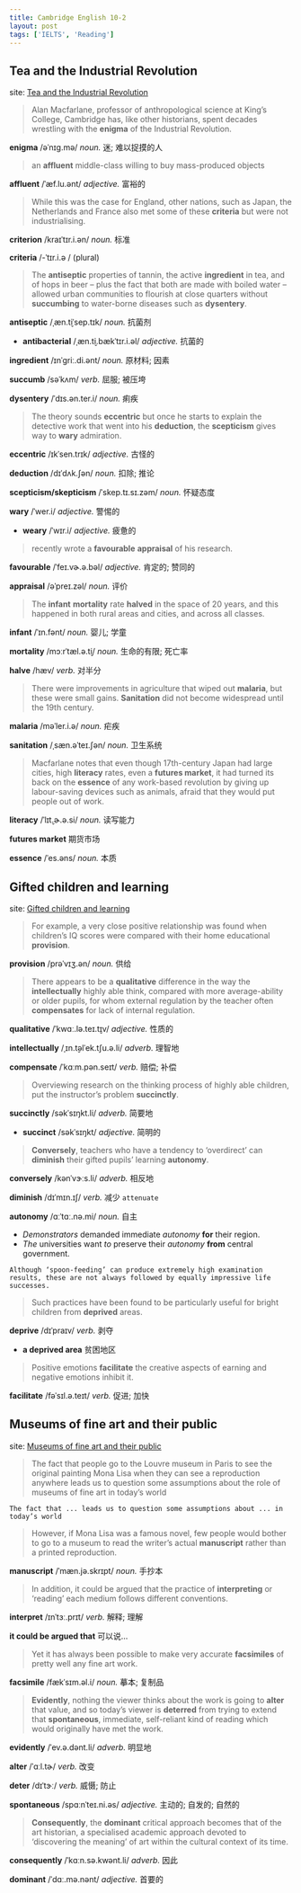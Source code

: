 ```yaml
---
title: Cambridge English 10-2
layout: post
tags: ['IELTS', 'Reading']
---
```


## Tea and the Industrial Revolution

site: [Tea and the Industrial Revolution](https://mini-ielts.com/428/reading/tea-and-the-industrial-revolution)

> Alan Macfarlane, professor of anthropological science at King’s College, Cambridge has, like other historians, spent decades wrestling with the **enigma** of the Industrial Revolution.

**enigma** /əˈnɪɡ.mə/ *noun.* 迷; 难以捉摸的人

> an **affluent** middle-class willing to buy mass-produced objects

**affluent** /ˈæf.lu.ənt/ *adjective.* 富裕的

> While this was the case for England, other nations, such as Japan, the Netherlands and France also met some of these **criteria** but were not industrialising.

**criterion**  /kraɪˈtɪr.i.ən/ *noun.* 标准 

**criteria** /-ˈtɪr.i.ə / (plural)

> The **antiseptic** properties of tannin, the active **ingredient** in tea, and of hops in beer – plus the fact that both are made with boiled water – allowed urban communities to flourish at close quarters without **succumbing** to water-borne diseases such as **dysentery**.

**antiseptic** /ˌæn.t̬iˈsep.tɪk/ *noun.* 抗菌剂

- **antibacterial** /ˌæn.t̬i.bækˈtɪr.i.əl/ *adjective.* 抗菌的

**ingredient** /ɪnˈɡriː.di.ənt/ *noun.* 原材料; 因素

**succumb** /səˈkʌm/ *verb.* 屈服; 被压垮

**dysentery** /ˈdɪs.ən.ter.i/ *noun.* 痢疾

> The theory sounds **eccentric** but once he starts to explain the detective work that went into his **deduction**, the **scepticism** gives way to **wary** admiration.

**eccentric** /ɪkˈsen.trɪk/ *adjective.* 古怪的

**deduction** /dɪˈdʌk.ʃən/ *noun.* 扣除; 推论

**scepticism/skepticism** /ˈskep.tɪ.sɪ.zəm/ *noun.* 怀疑态度

**wary** /ˈwer.i/ *adjective.* 警惕的

- **weary** /ˈwɪr.i/ *adjective.* 疲惫的

> recently wrote a **favourable** **appraisal** of his research.

**favourable** /ˈfeɪ.vɚ.ə.bəl/ *adjective.* 肯定的; 赞同的

**appraisal** /əˈpreɪ.zəl/ *noun.* 评价

> The **infant** **mortality** rate **halved** in the space of 20 years, and this happened in both rural areas and cities, and across all classes.

**infant** /ˈɪn.fənt/ *noun.* 婴儿; 学童

**mortality** /mɔːrˈtæl.ə.t̬i/ *noun.* 生命的有限; 死亡率

**halve** /hæv/ *verb.* 对半分

> There were improvements in agriculture that wiped out **malaria**, but these were small gains. **Sanitation** did not become widespread until the 19th century.

**malaria** /məˈler.i.ə/ *noun.* 疟疾

**sanitation** /ˌsæn.əˈteɪ.ʃən/ *noun.* 卫生系统

> Macfarlane notes that even though 17th-century Japan had large cities, high **literacy** rates, even a **futures market**, it had turned its back on the **essence** of any work-based revolution by giving up labour-saving devices such as animals, afraid that they would put people out of work.

**literacy** /ˈlɪt̬.ɚ.ə.si/ *noun.* 读写能力

**futures market** 期货市场

**essence** /ˈes.əns/ *noun.* 本质

## Gifted children and learning

site: [Gifted children and learning](https://mini-ielts.com/429/reading/gifted-children-and-learning-)

> For example, a very close positive relationship was found when children’s IQ scores were compared with their home educational **provision**.

**provision** /prəˈvɪʒ.ən/ *noun.* 供给

> There appears to be a **qualitative** difference in the way the **intellectually** highly able think, compared with more average-ability or older pupils, for whom external regulation by the teacher often **compensates** for lack of internal regulation.

**qualitative** /ˈkwɑː.lə.teɪ.t̬ɪv/ *adjective.* 性质的

**intellectually** /ˌɪn.t̬əlˈek.tʃu.ə.li/ *adverb.* 理智地

**compensate** /ˈkɑːm.pən.seɪt/ *verb.* 赔偿; 补偿

> Overviewing research on the thinking process of highly able
> children, put the instructor’s problem **succinctly**.

**succinctly** /səkˈsɪŋkt.li/ *adverb.* 简要地

- **succinct** /səkˈsɪŋkt/ *adjective.* 简明的

> **Conversely**, teachers who have a tendency to ‘overdirect’ can **diminish** their gifted pupils’ learning **autonomy**.

**conversely** /kənˈvɝːs.li/ *adverb.* 相反地

**diminish** /dɪˈmɪn.ɪʃ/ *verb.* 减少 `attenuate` 

**autonomy** /ɑːˈtɑː.nə.mi/ *noun.* 自主

- *Demonstrators* demanded immediate *autonomy* **for** their region.
- *The* universities want *to* preserve their *autonomy* **from** central government.

```
Although ‘spoon-feeding’ can produce extremely high examination results, these are not always followed by equally impressive life successes.
```

> Such practices have been found to be particularly useful for bright children from **deprived** areas.

**deprive** /dɪˈpraɪv/ *verb.* 剥夺

- **a deprived area** 贫困地区

> Positive emotions **facilitate** the creative aspects of earning and negative emotions inhibit it.

**facilitate** /fəˈsɪl.ə.teɪt/ *verb.* 促进; 加快

## Museums of fine art and their public

site: [Museums of fine art and their public](https://mini-ielts.com/430/reading/museums-of-fine-art-and-their-public)

> The fact that people go to the Louvre museum in Paris to see the original painting Mona Lisa when they can see a reproduction anywhere leads us to question some assumptions about the role of museums of fine art in today’s world 

```
The fact that ... leads us to question some assumptions about ... in today’s world 
```

> However, if Mona Lisa was a famous novel, few people would bother to go to a museum to read the writer’s actual **manuscript** rather than a printed reproduction.

**manuscript** /ˈmæn.jə.skrɪpt/ *noun.* 手抄本

> In addition, it could be argued that the practice of **interpreting** or ‘reading’ each medium follows different conventions.

**interpret** /ɪnˈtɜː.prɪt/ *verb.* 解释; 理解

**it could be argued that** 可以说...

> Yet it has always been possible to make very accurate **facsimiles** of pretty well any fine art work.

**facsimile** /fækˈsɪm.əl.i/ *noun.* 摹本; 复制品

> **Evidently**, nothing the viewer thinks about the work is going to **alter** that value, and so today’s viewer is **deterred** from trying to extend that **spontaneous**, immediate, self-reliant kind of reading which would originally have met the work.

**evidently** /ˈev.ə.dənt.li/ *adverb.* 明显地

**alter** /ˈɑːl.tɚ/ *verb.* 改变

**deter** /dɪˈtɝː/ *verb.* 威慑; 防止

**spontaneous** /spɑːnˈteɪ.ni.əs/ *adjective.* 主动的; 自发的; 自然的

> **Consequently**, the **dominant** critical approach becomes that of the art historian, a specialised academic approach devoted to ‘discovering the meaning’ of art within the cultural context of its time.

**consequently** /ˈkɑːn.sə.kwənt.li/ *adverb.* 因此

**dominant** /ˈdɑː.mə.nənt/ *adjective.* 首要的
